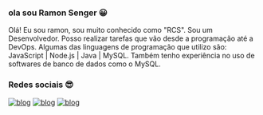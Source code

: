 ### ola sou Ramon Senger 😀
Olá! Eu sou ramon, sou muito conhecido como "RCS". Sou um Desenvolvedor. Posso realizar tarefas que vão desde a programação até a DevOps. Algumas das linguagens de programação que utilizo são: JavaScript | Node.js | Java | MySQL. Também tenho experiência no uso de softwares de banco de dados como o MySQL.






### Redes sociais 😎
[![blog](https://img.shields.io/badge/Instagram-E4405F?style=for-the-badge&logo=instagram&logoColor=white)](https://www.instagram.com/ramon_senger) [![blog](	https://img.shields.io/badge/LinkedIn-0077B5?style=for-the-badge&logo=linkedin&logoColor=white)](https://www.linkedin.com/in/ramon-senger/) [![blog](	https://img.shields.io/badge/Discord-7289DA?style=for-the-badge&logo=discord&logoColor=white)](https://www.linkedin.com/in/ramon-senger/)
